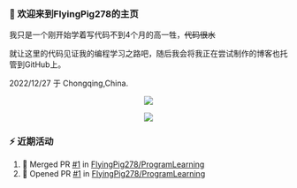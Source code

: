 ### :eyes: 欢迎来到FlyingPig278的主页  
我只是一个刚开始学着写代码不到4个月的高一牲，~~代码很水~~  

就让这里的代码见证我的编程学习之路吧，随后我会将我正在尝试制作的博客也托管到GitHub上。  
  
2022/12/27 于 Chongqing,China.
<p align="center">  
  <img src="https://github-readme-stats.vercel.app/api?username=FlyingPig278&locale=cn" />   
</p>  

<p align="center">  
  <img src="https://github-readme-stats.vercel.app/api/top-langs/?username=FlyingPig278&layout=compact&locale=cn&hide=CMake" />
</p>

### :zap: 近期活动
<!--START_SECTION:activity-->  
1. 🎉 Merged PR [#1](https://github.com/FlyingPig278/ProgramLearning/pull/1) in [FlyingPig278/ProgramLearning](https://github.com/FlyingPig278/ProgramLearning)
2. 💪 Opened PR [#1](https://github.com/FlyingPig278/ProgramLearning/pull/1) in [FlyingPig278/ProgramLearning](https://github.com/FlyingPig278/ProgramLearning)
<!--END_SECTION:activity-->







<!---
FlyingPig278/FlyingPig278 is a ✨ special ✨ repository because its `README.md` (this file) appears on your GitHub profile.
You can click the Preview link to take a look at your changes.
--->
